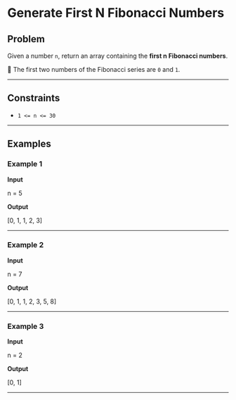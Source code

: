 # Generate First N Fibonacci Numbers

## Problem
Given a number `n`, return an array containing the **first n Fibonacci numbers**.  

🔹 The first two numbers of the Fibonacci series are `0` and `1`.

---

## Constraints
- `1 <= n <= 30`

---

## Examples

### Example 1
**Input**

n = 5

**Output**

[0, 1, 1, 2, 3]


---

### Example 2
**Input**

n = 7

**Output**

[0, 1, 1, 2, 3, 5, 8]


---

### Example 3
**Input**

n = 2

**Output**

[0, 1]


---
